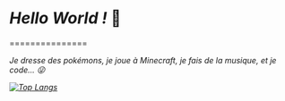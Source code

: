 # ***Hello World !*** 👋
=============== <p>
<i> Je dresse des pokémons, je joue à Minecraft, je fais de la musique, et je code... 😜 <p>
[![Top Langs](https://github-readme-stats.vercel.app/api/top-langs/?username=Rapikoui-Coder&hide=html,makefile&layout=compact)](https://github.com/Rapikoui-Coder)
